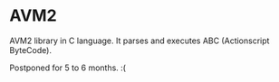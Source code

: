 # AVM2
AVM2 library in C language. It parses and executes ABC (Actionscript ByteCode).


Postponed for 5 to 6 months. :(
